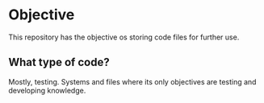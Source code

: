 # Objective

This repository has the objective os storing code files for further use.

## What type of code?

Mostly, testing. Systems and files where its only objectives are testing and developing knowledge.
